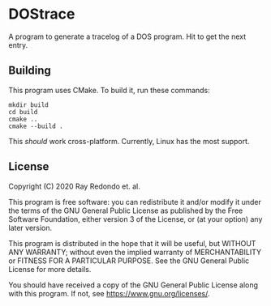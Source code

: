 # DOStrace
A program to generate a tracelog of a DOS program. Hit <ENTER> to get the next entry.

## Building
This program uses CMake. To build it, run these commands:

```
mkdir build
cd build
cmake ..
cmake --build .
```

This *should* work cross-platform. Currently, Linux has the most support.

## License
Copyright (C) 2020 Ray Redondo et. al.

This program is free software: you can redistribute it and/or modify
it under the terms of the GNU General Public License as published by
the Free Software Foundation, either version 3 of the License, or
(at your option) any later version.

This program is distributed in the hope that it will be useful,
but WITHOUT ANY WARRANTY; without even the implied warranty of
MERCHANTABILITY or FITNESS FOR A PARTICULAR PURPOSE.  See the
GNU General Public License for more details.

You should have received a copy of the GNU General Public License
along with this program.  If not, see <https://www.gnu.org/licenses/>.
